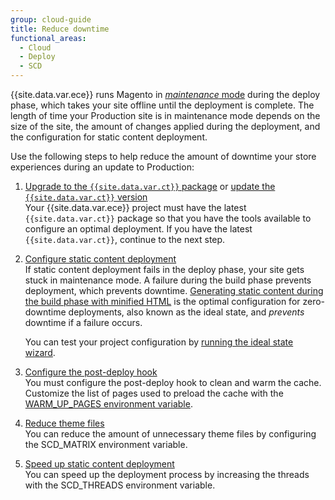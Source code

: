 ```yaml
---
group: cloud-guide
title: Reduce downtime
functional_areas:
  - Cloud
  - Deploy
  - SCD
---
```


{{site.data.var.ece}} runs Magento in [_maintenance_ mode]({{page.baseurl}}/config-guide/bootstrap/magento-modes.html#maintenance-mode) during the deploy phase, which takes your site offline until the deployment is complete. The length of time your Production site is in maintenance mode depends on the size of the site, the amount of changes applied during the deployment, and the configuration for static content deployment.

Use the following steps to help reduce the amount of downtime your store experiences during an update to Production:

1.  [Upgrade to the `{{site.data.var.ct}}` package]({{page.baseurl}}/cloud/project/ece-tools-upgrade-project.html) or [update the `{{site.data.var.ct}}` version]({{page.baseurl}}/cloud/project/ece-tools-update.html)  
    Your {{site.data.var.ece}} project must have the latest `{{site.data.var.ct}}` package so that you have the tools available to configure an optimal deployment. If you have the latest `{{site.data.var.ct}}`, continue to the next step.

1.  [Configure static content deployment]({{page.baseurl}}/cloud/deploy/static-content-deployment.html)  
    If static content deployment fails in the deploy phase, your site gets stuck in maintenance mode. A failure during the build phase prevents deployment, which prevents downtime. [Generating static content during the build phase with minified HTML]({{page.baseurl}}/cloud/deploy/static-content-deployment.html#setting-the-scd-on-build) is the optimal configuration for zero-downtime deployments, also known as the ideal state, and _prevents_ downtime if a failure occurs.
    
    You can test your project configuration by [running the ideal state wizard]({{page.baseurl}}/cloud/deploy/smart-wizards.html#verifying-an-ideal-configuration).

1.  [Configure the post-deploy hook]({{page.baseurl}}/cloud/project/project-conf-files_magento-app.html#hooks)  
    You must configure the post-deploy hook to clean and warm the cache. Customize the list of pages used to preload the cache with the [WARM_UP_PAGES environment variable]({{page.baseurl}}/cloud/env/variables-post-deploy.html#warm_up_pages).

1.  [Reduce theme files]({{page.baseurl}}/cloud/env/variables-deploy.html#scd_matrix)  
    You can reduce the amount of unnecessary theme files by configuring the SCD\_MATRIX environment variable.

1.  [Speed up static content deployment]({{page.baseurl}}/cloud/env/variables-deploy.html#scd_threads)  
    You can speed up the deployment process by increasing the threads with the SCD\_THREADS environment variable.

